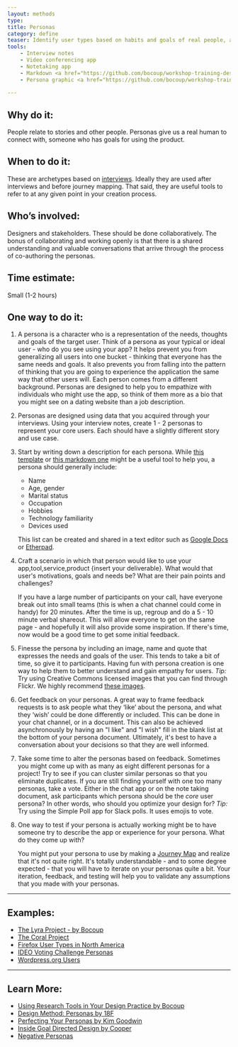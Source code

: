 ```yaml
---
layout: methods
type:
title: Personas
category: define
teaser: Identify user types based on habits and goals of real people, acquired through interviews and conversations.
tools:
    - Interview notes
    - Video conferencing app
    - Notetaking app
    - Markdown <a href="https://github.com/bocoup/workshop-training-design/blob/master/handouts/persona-template.md">template</a>
    - Persona graphic <a href="https://github.com/bocoup/workshop-training-design/blob/master/handouts/persona-worksheet.png">template</a>
  
---
```


## Why do it:

People relate to stories and other people. Personas give us a real human to connect with, someone who has goals for using the product.

## When to do it:

These are archetypes based on [interviews](/methods/interviews/). Ideally they are used after interviews and before journey mapping. That said, they are useful tools to refer to at any given point in your creation process.

## Who’s involved:

Designers and stakeholders. These should be done collaboratively. The bonus of collaborating and working openly is that there is a shared understanding and valuable conversations that arrive through the process of co-authoring the personas.

## Time estimate:
Small (1-2 hours)

## One way to do it:


1. A persona is a character who is a representation of the needs, thoughts and goals of the target user.  Think of a persona as your typical or ideal user - who do you see using your app? It helps prevent you from generalizing all users into one bucket - thinking that everyone has the same needs and goals. It also prevents you from falling into the pattern of thinking that you are going to experience the application the same way that other users will.  Each person comes from a different background. Personas are designed to help you to empathize with individuals who might use the app, so think of them more as a bio that you might see on a dating website than a job description.

2. Personas are designed using data that you acquired through your interviews. Using your interview notes, create 1 - 2 personas to represent your core users. Each should have a slightly different story and use case.

3. Start by writing down a description for each persona. While [this template](https://github.com/bocoup/workshop-training-design/blob/master/handouts/persona-worksheet.png) or [this markdown one](https://github.com/bocoup/workshop-training-design/blob/master/handouts/persona-template.md) might be a useful tool to help you, a persona should generally include:

    - Name
    - Age, gender
    - Marital status
    - Occupation
    - Hobbies
    - Technology familiarity
    - Devices used  

    This list can be created and shared in a text editor such as [Google Docs](https://docs.google.com/) or [Etherpad](http://etherpad.org/).

4. Craft a scenario in which that person would like to use your app,tool,service,product {insert your deliverable}. What would that user's motivations, goals and needs be? What are their pain points and challenges?

    If you have a large number of participants on your call, have everyone break out into small teams (this is when a chat channel could come in handy) for 20 minutes. After the time is up, regroup and do a 5 - 10 minute verbal shareout. This will allow everyone to get on the same page - and hopefully it will also provide some inspiration. If there's time, now would be a good time to get some initial feedback.

5. Finesse the persona by including an image, name and quote that expresses the needs and goals of the user. This tends to take a bit of time, so give it to participants. Having fun with persona creation is one way to help them to better understand and gain empathy for users.  *Tip:* Try using Creative Commons licensed images that you can find through Flickr. We highly recommend [these images](https://www.flickr.com/photos/wocintechchat/).

6. Get feedback on your personas. A great way to frame feedback requests is to ask people what they ‘like’ about the persona, and what they ‘wish’ could be done differently or included. This can be done in your chat channel, or in a document. This can also be achieved asynchronously by having an "I like" and "I wish" fill in the blank list at the bottom of your persona document. Ultimately, it's best to have a conversation about your decisions so that they are well informed.

7. Take some time to alter the personas based on feedback. Sometimes you might come up with as many as eight different personas for a project! Try to see if you can cluster similar personas so that you eliminate duplicates. If you are still finding yourself with one too many personas, take a vote. Either in the chat app or on the note taking document, ask participants which persona should be the *core* user persona? In other words, who should you optimize your design for? *Tip:* Try using the Simple Poll app for Slack polls. It uses emojis to vote.  

8. One way to test if your persona is actually working might be to have someone try to describe the app or experience for your persona. What do they come up with?  

    You might put your persona to use by making a [Journey Map](https://github.com/bocoup/opendesignkit/issues/46) and realize that it's not quite right. It's totally understandable - and to some degree expected - that you will have to iterate  on your personas quite a bit. Your iteration, feedback, and testing will help you to validate any assumptions that you made with your personas.



---

## Examples:
* [The Lyra Project - by Bocoup](https://github.com/vega/lyra/search?q=persona&type=Issues&utf8=%E2%9C%93)
* [The Coral Project](https://coralproject.net/meet-our-users/)
* [Firefox User Types in North America](https://blog.mozilla.org/ux/2013/08/firefox-user-types-in-north-america/)
* [IDEO Voting Challenge Personas](https://challenges.openideo.com/blog/personas-for-concepts)
* [Wordpress.org Users](https://make.wordpress.org/docs/2014/04/21/admin-help-user-personas/)

---

## Learn More:
* [Using Research Tools in Your Design Practice by Bocoup](https://bocoup.com/weblog/using-research-tools-in-your-design-practice-negotiating-to-actually-use-them)
* [Design Method: Personas by 18F](https://methods.18f.gov/personas/)
* [Perfecting Your Personas by Kim Goodwin](https://articles.uie.com/perfecting_personas/)
* [Inside Goal Directed Design by Cooper](http://www.cooper.com/journal/2014/04/inside-goal-directed-design-a-two-part-conversation-with-alan-cooper)
* [Negative Personas](https://www.youandco.com.au/blog/why-do-i-need-negative-personas)

